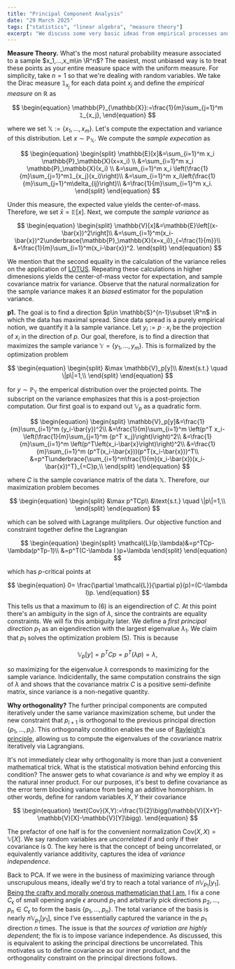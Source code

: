 ```yaml
---
title: "Principal Component Analysis"
date: "29 March 2025"
tags: ["statistics", "linear algebra", "measure theory"]
excerpt: "We discuss some very basic ideas from empirical processes and use them to motivate PCA."
---
```


**Measure Theory.** What's the most natural probability measure associated to a sample $x_1,...,x_m\in \R^n$? The easiest, most unbiased way is to treat these points as your entire measure space with the uniform measure. For simplicity, take $n=1$ so that we're dealing with random variables. We take the Dirac measure $𝟙_{x_j}$ for each data point $x_j$ and define the _empirical measure_ on $\mathbb{R}$ as

$$
\begin{equation}
\mathbb{P}_{\mathbb{X}}:=\frac{1}{m}\sum_{j=1}^m 𝟙_{x_j},
\end{equation}
$$

where we set $\mathbb{X}:=\{x_1,...,x_m\}$. Let's compute the expectation and variance of this distribution. Let $x\sim\mathbb{P}_\mathbb{X}$. We compute the _sample expecation_ as

$$
\begin{equation}
\begin{split}
\mathbb{E}[x]&=\sum_{i=1}^m x_i \mathbb{P}_\mathbb{X}(x=x_i) \\
&=\sum_{i=1}^m x_i \mathbb{P}_\mathbb{X}(x_i) \\
&=\sum_{i=1}^m x_i \left(\frac{1}{m}\sum_{j=1}^m𝟙_{x_j}(x_i)\right)\\
&=\sum_{i=1}^m x_i\left(\frac{1}{m}\sum_{j=1}^m\delta_{ij}\right)\\
&=\frac{1}{m}\sum_{i=1}^m x_i.
\end{split}
\end{equation}
$$

Under this measure, the expected value yields the center-of-mass. Therefore, we set $\bar{x}=\mathbb{E}[x]$. Next, we compute the _sample variance_ as

$$
\begin{equation}
\begin{split}
\mathbb{V}[x]&=\mathbb{E}\left[(x-\bar{x})^2\right]\\
&=\sum_{i=1}^m(x_i-\bar{x})^2\underbrace{\mathbb{P}_\mathbb{X}(x=x_i)}_{=\frac{1}{m}}\\
&=\frac{1}{m}\sum_{i=1}^m(x_i-\bar{x})^2.
\end{split}
\end{equation}
$$

We mention that the second equality in the calculation of the variance relies on the application of [LOTUS](https://en.wikipedia.org/wiki/Law_of_the_unconscious_statistician). Repeating these calculations in higher dimenesions yields the center-of-mass vector for expectation, and sample covariance matrix for variance. Observe that the natural normalization for the sample variance makes it an _biased_ estimator for the population variance.

**p1.** The goal is to find a direction $p\in \mathbb{S}^{n-1}\subset \R^n$ in which the data has maximal spread. Since data spread is a purely empirical notion, we quantify it à la sample variance. Let $y_i:=p\cdot x_i$ be the projection of $x_i$ in the direction of $p$.
Our goal, therefore, is to find a direction that maximizes the sample variance $\mathbb{Y}=\{y_1,...,y_m\}$. This is formalized by the optimization problem

$$
\begin{equation}
\begin{split}
&\max \mathbb{V}_p[y]\\
&\text{s.t.} \quad \|p\|=1,\\
\end{split}
\end{equation}
$$

for $y\sim \mathbb{P}_\mathbb{Y}$ the emperical distribution over the projected points. The subscript on the variance emphasizes that this is a post-projection computation. Our first goal is to expand out $\mathbb{V}_p$ as a quadratic form.

$$
\begin{equation}
\begin{split}
\mathbb{V}_p[y]&=\frac{1}{m}\sum_{i=1}^m (y_i-\bar{y})^2\\
&=\frac{1}{m}\sum_{i=1}^m \left(p^T x_i-\left(\frac{1}{m}\sum_{j=1}^m {p^T x_j}\right)\right)^2\\
&=\frac{1}{m}\sum_{i=1}^m \left(p^T\left(x_i-\bar{x}\right)\right)^2\\
&=\frac{1}{m}\sum_{i=1}^m (p^T(x_i-\bar{x}))(p^T(x_i-\bar{x}))^T\\
&=p^T\underbrace{\sum_{i=1}^m\frac{1}{m}(x_i-\bar{x})(x_i-\bar{x})^T}_{=C}p,\\
\end{split}
\end{equation}
$$

where $C$ is the sample covariance matrix of the data $\mathbb{X}$. Therefore, our maximization problem becomes

$$
\begin{equation}
\begin{split}
&\max p^TCp\\
&\text{s.t.} \quad \|p\|=1,\\
\end{split}
\end{equation}
$$

which can be solved with Lagrange mulitpliers. Our objective function and constraint together define the Lagrangian

$$
\begin{equation}
\begin{split}
\mathcal{L}(p,\lambda)&=p^TCp-\lambda(p^Tp-1)\\
&=p^T(C-\lambda I )p+\lambda
\end{split}
\end{equation}
$$

which has $p$-critical points at

$$
\begin{equation}
0= \frac{\partial \mathcal{L}}{\partial p}(p)=(C-\lambda I)p.
\end{equation}
$$

This tells us that a maximum to (6) is an eigendirection of $C$. At this point there's an ambiguity in the sign of $\lambda$, since the contraints are equality constraints. We will fix this ambiguity later. We define a _first principal direction_ $p_1$ as an eigendirection with the largest eigenvalue $\lambda_1$. We claim that $p_1$ solves the optimization problem (5). This is because

$$
\begin{equation}
\mathbb{V}_p[y]=p^TCp=p^T(\lambda p)=\lambda,
\end{equation}
$$

so maximizing for the eigenvalue $\lambda$ corresponds to maximizing for the sample variance. Indicidentally, the same computation constrains the sign of $\lambda$ and shows that the covariance matrix $C$ is a positive semi-definite matrix, since variance is a non-negative quantity.

**Why orthogonality?** The further principal components are computed iteratively under the same variance maximization scheme, but under the new constraint that $p_{i+1}$ is orthogonal to the previous principal direction $\{p_1,...,p_i\}$. This orthogonality condition enables the use of [Rayleigh's principle](https://en.wikipedia.org/wiki/Rayleigh_quotient), allowing us to compute the eigenvalues of the covariance matrix iteratively via Lagrangians.

It's not immediately clear why orthogonality is more than just a convenient mathematical trick. What is the statistical motivation behind enforcing this condition? The answer gets to what covariance _is_ and why we employ it as the natural inner product. For our purposes, it's best to define covariance as the error term blocking variance from being an additive homorphism. In other words, define for random variables $X,Y$ their covariance

$$
\begin{equation}
\text{Cov}(X,Y):=\frac{1}{2}\bigg(\mathbb{V}[X+Y]-\mathbb{V}[X]-\mathbb{V}[Y]\bigg).
\end{equation}
$$

The prefactor of one half is for the convenient normalization $\text{Cov}(X,X)=\mathbb{V}[X]$. We say random variables are _uncorrelated_ if and only if their covariance is $0$. The key here is that the concept of being uncorrelated, or equivalently variance additivity, captures the idea of _variance independence_.

Back to PCA. If we were in the business of maximizing variance through unscrupulous means, ideally we'd try to reach a total variance of $n\mathbb{V}_{p_1}[y_1].$ [Being the crafty and morally onerous mathematician that I am](https://www.youtube.com/watch?v=kxN_qPuefrM&ab_channel=CalvinLim), I fix a cone $C_\epsilon$ of small opening angle $\epsilon$ around $p_1$ and arbitrarily pick directions $p_2,...,p_n\in C_\epsilon$ to form the basis $\{p_1,...,p_n\}$. The total variance of the basis is nearly $n\mathbb{V}_{p_1}[y_1]$, since I've esssentially captured the variance in the $p_1$ direction $n$ times. The issue is that _the sources of variation are highly dependent_; the fix is to impose variance independence. As discussed, this is equivalent to asking the principal directions be uncorrelated. This motivates us to define covariance as our inner product, and the orthogonality constraint on the principal directions follows.
